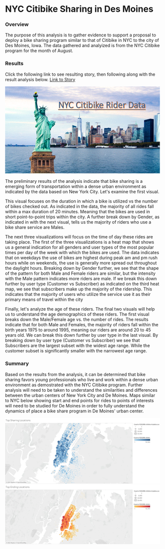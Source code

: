 # NYC Citibike Sharing in Des Moines
### Overview
The purpose of this analysis is to gather evidence to support a proposal to deploy a bike sharing program similar to that of Citibike in NYC to the city of Des Moines, Iowa. The data gathered and analyized is from the NYC Citibike program for the month of August.

### Results
Click the following link to see resulting story, then following along with the result analysis below.
[Link to Story](https://public.tableau.com/views/ChallengeStoryNYCCitibikeRiderData/NYCCitibikeRiderData?:language=en-US&:display_count=n&:origin=viz_share_link "Link to Story")

![NYC Citibike](visualizations/Challenge&#32;Story&#32;NYC&#32;Citibike&#32;Rider&#32;Data.gif "NYC Citibike")

The preliminary results of the analysis indicate that bike sharing is a emerging form of transportation within a dense urban environment as indicated by the data based on New York City. Let's examine the first visual.

This visual focuses on the duration in which a bike is utilized vs the number of bikes checked out. As indicated in the data, the majority of all rides fall within a max duration of 20 minutes. Meaning that the bikes are used in short point-to-point trips within the city. A further break down by Gender, as indicated in with the next visual, tells us the majority of riders who use a bike share service are Males.

The next three visualizations will focus on the time of day these rides are taking place. The first of the three visualizations is a heat map that shows us a general indication for all genders and user types of the most popular times per day of the week with which the bikes are used. The data indicates that on weekdays the use of bikes are highest during peak am and pm rush hours while on weekends, the use is generally more spread out throughout the daylight hours. Breaking down by Gender further, we see that the shape of the pattern for both Male and Female riders are similar, but the intensity with the Male pattern indicates more riders are male. If we break this down further by user type (Customer vs Subscriber) as indicated on the third heat map, we see that subscribers make up the majority of the ridership. This indicates that the majority of users who utilize the service use it as their primary means of travel within the city

Finally, let's analyze the age of these riders. The final two visuals will help us to understand the age demographics of these riders. The first visual breaks down the Male/Female age vs. the number of rides. The results indicate that for both Male and Females, the majority of riders fall within the birth years 1975 to around 1995, meaning our riders are around 20 to 45 years old. We can break this down further by user type in the last visual. By breaking down by user type (Customer vs Subscriber) we see that Subscribers are the largest subset with the widest age range. While the customer subset is significantly smaller with the narrowest age range. 

### Summary
Based on the results from the analysis, it can be determined that bike sharing favors young professionals who live and work within a dense urban environment as demostrated with the NYC Citibike program. Further analysis will need to be taken to understand the similarities and differences between the urban centers of New York City and De Moines. Maps similar to NYC below showing start and end points for rides to points of interests will need to be studied for De Moines in order to fully understand the dynamics of place a bike share program in De Moines' urban center.

![NYC Citibike Start](visualizations/Top&#32;Sharing&#32;Locations.png "NYC Citibike Map 1")
![NYC Citibike Start](visualizations/Top&#32;Ending&#32;Locations.png "NYC Citibike Map 2")


